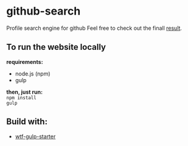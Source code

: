 # github-search
Profile search engine for github
Feel free to check out the finall [result](https://mateuszkornecki.github.io/hydrapp/).

## To run the website locally

 **requirements:**
 - node.js (npm)
 - gulp <br>
 
 **then, just run:** <br>
`npm install`<br>
`gulp`
## Build with: 
- [wtf-gulp-starter](https://github.com/maciejkorsan/wtf-gulp-starter)
